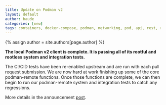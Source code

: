 ```yaml
---
title: Update on Podman v2
layout: default
author: baude
categories: [new]
tags: containers, docker-compose, podman, networking, pod, api, rest, rest-api, v2
---
```

{% assign author = site.authors[page.author] %}

**The local Podman v2 client is complete.  It is passing all of its rootful and rootless system and integration tests.**

The CI/CID tests have been re-enabled upstream and are run with each pull request submission.  We are now hard at work finishing up some of the core podman-remote functions.  Once those functions are complete, we can then begin to run our podman-remote system and integration tests to catch any regressions.

More details in the announcement [post](https://podman.io/blogs/2020/05/13/podman-v2-update.html).

